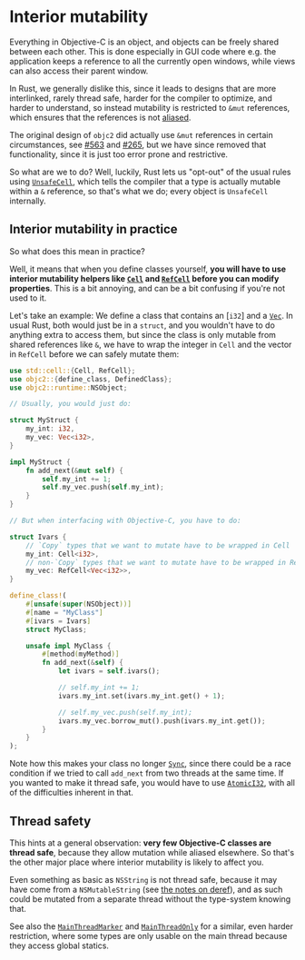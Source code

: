 # Interior mutability

Everything in Objective-C is an object, and objects can be freely shared between each other. This is done especially in GUI code where e.g. the application keeps a reference to all the currently open windows, while views can also access their parent window.

In Rust, we generally dislike this, since it leads to designs that are more interlinked, rarely thread safe, harder for the compiler to optimize, and harder to understand, so instead mutability is restricted to `&mut` references, which ensures that the references is not [aliased].

The original design of `objc2` did actually use `&mut` references in certain circumstances, see [#563] and [#265], but we have since removed that functionality, since it is just too error prone and restrictive.

So what are we to do? Well, luckily, Rust lets us "opt-out" of the usual rules using [`UnsafeCell`], which tells the compiler that a type is actually mutable within a `&` reference, so that's what we do; every object is `UnsafeCell` internally.

[aliased]: https://doc.rust-lang.org/nomicon/aliasing.html
[#563]: https://github.com/madsmtm/objc2/issues/563
[#265]: https://github.com/madsmtm/objc2/issues/265
[`UnsafeCell`]: std::cell::UnsafeCell


## Interior mutability in practice

So what does this mean in practice?

Well, it means that when you define classes yourself, **you will have to use interior mutability helpers like [`Cell`] and [`RefCell`] before you can modify properties**. This is a bit annoying, and can be a bit confusing if you're not used to it.

Let's take an example: We define a class that contains an [`i32`] and a [`Vec`]. In usual Rust, both would just be in a `struct`, and you wouldn't have to do anything extra to access them, but since the class is only mutable from shared references like `&`, we have to wrap the integer in `Cell` and the vector in `RefCell` before we can safely mutate them:

```rust
use std::cell::{Cell, RefCell};
use objc2::{define_class, DefinedClass};
use objc2::runtime::NSObject;

// Usually, you would just do:

struct MyStruct {
    my_int: i32,
    my_vec: Vec<i32>,
}

impl MyStruct {
    fn add_next(&mut self) {
        self.my_int += 1;
        self.my_vec.push(self.my_int);
    }
}

// But when interfacing with Objective-C, you have to do:

struct Ivars {
    // `Copy` types that we want to mutate have to be wrapped in Cell
    my_int: Cell<i32>,
    // non-`Copy` types that we want to mutate have to be wrapped in RefCell
    my_vec: RefCell<Vec<i32>>,
}

define_class!(
    #[unsafe(super(NSObject))]
    #[name = "MyClass"]
    #[ivars = Ivars]
    struct MyClass;

    unsafe impl MyClass {
        #[method(myMethod)]
        fn add_next(&self) {
            let ivars = self.ivars();

            // self.my_int += 1;
            ivars.my_int.set(ivars.my_int.get() + 1);

            // self.my_vec.push(self.my_int);
            ivars.my_vec.borrow_mut().push(ivars.my_int.get());
        }
    }
);
```

Note how this makes your class no longer [`Sync`], since there could be a race condition if we tried to call `add_next` from two threads at the same time. If you wanted to make it thread safe, you would have to use [`AtomicI32`], with all of the difficulties inherent in that.

[`Cell`]: std::cell::Cell
[`RefCell`]: std::cell::RefCell
[`Vec`]: std::vec::Vec
[`Sync`]: std::marker::Sync
[`AtomicI32`]: std::sync::atomic::AtomicI32


## Thread safety

This hints at a general observation: **very few Objective-C classes are thread safe**, because they allow mutation while aliased elsewhere. So that's the other major place where interior mutability is likely to affect you.

Even something as basic as `NSString` is not thread safe, because it may have come from a `NSMutableString` (see [the notes on deref][deref]), and as such could be mutated from a separate thread without the type-system knowing that.

See also the [`MainThreadMarker`] and [`MainThreadOnly`] for a similar, even harder restriction, where some types are only usable on the main thread because they access global statics.

[deref]: about_generated::deref
[`MainThreadMarker`]: crate::MainThreadMarker
[`MainThreadOnly`]: crate::MainThreadOnly
